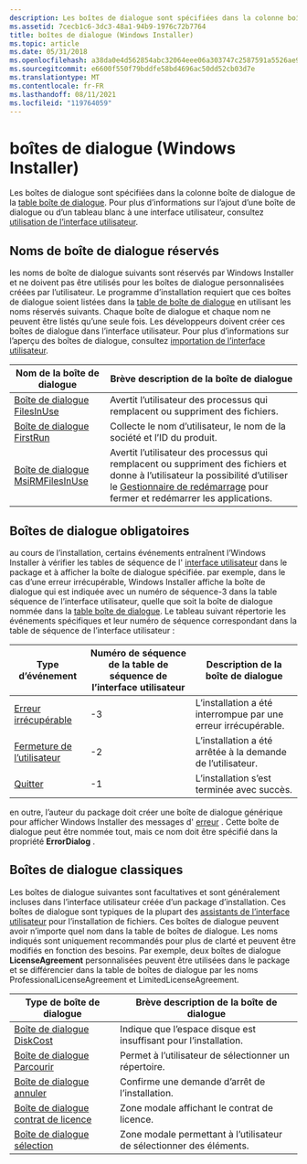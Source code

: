 ```yaml
---
description: Les boîtes de dialogue sont spécifiées dans la colonne boîte de dialogue de la table boîte de dialogue. Pour plus d’informations sur l’ajout d’une boîte de dialogue ou d’un tableau blanc à une interface utilisateur, consultez Utilisation de l’interface utilisateur.
ms.assetid: 7cecb1c6-3dc3-48a1-94b9-1976c72b7764
title: boîtes de dialogue (Windows Installer)
ms.topic: article
ms.date: 05/31/2018
ms.openlocfilehash: a38da0e4d562854abc32064eee06a303747c2587591a5526ae98177a13e0462a
ms.sourcegitcommit: e6600f550f79bddfe58bd4696ac50dd52cb03d7e
ms.translationtype: MT
ms.contentlocale: fr-FR
ms.lasthandoff: 08/11/2021
ms.locfileid: "119764059"
---
```

# <a name="dialog-boxes-windows-installer"></a>boîtes de dialogue (Windows Installer)

Les boîtes de dialogue sont spécifiées dans la colonne boîte de dialogue de la [table boîte de dialogue](dialog-table.md). Pour plus d’informations sur l’ajout d’une boîte de dialogue ou d’un tableau blanc à une interface utilisateur, consultez [utilisation de l’interface utilisateur](using-the-user-interface.md).

## <a name="reserved-dialog-box-names"></a>Noms de boîte de dialogue réservés

les noms de boîte de dialogue suivants sont réservés par Windows Installer et ne doivent pas être utilisés pour les boîtes de dialogue personnalisées créées par l’utilisateur. Le programme d’installation requiert que ces boîtes de dialogue soient listées dans la [table de boîte de dialogue](dialog-table.md) en utilisant les noms réservés suivants. Chaque boîte de dialogue et chaque nom ne peuvent être listés qu’une seule fois. Les développeurs doivent créer ces boîtes de dialogue dans l’interface utilisateur. Pour plus d’informations sur l’aperçu des boîtes de dialogue, consultez [importation de l’interface utilisateur](importing-the-user-interface.md).



| Nom de la boîte de dialogue                                      | Brève description de la boîte de dialogue                                                                                                                                         |
|------------------------------------------------------|-------------------------------------------------------------------------------------------------------------------------------------------------------------------------|
| [Boîte de dialogue FilesInUse](filesinuse-dialog.md)           | Avertit l’utilisateur des processus qui remplacent ou suppriment des fichiers.                                                                                                                 |
| [Boîte de dialogue FirstRun](firstrun-dialog.md)               | Collecte le nom d’utilisateur, le nom de la société et l’ID du produit.                                                                                                                       |
| [Boîte de dialogue MsiRMFilesInUse](msirmfilesinuse-dialog.md) | Avertit l’utilisateur des processus qui remplacent ou suppriment des fichiers et donne à l’utilisateur la possibilité d’utiliser le [Gestionnaire de redémarrage](/windows/desktop/RstMgr/restart-manager-portal) pour fermer et redémarrer les applications. |



 

## <a name="required-dialog-boxes"></a>Boîtes de dialogue obligatoires

au cours de l’installation, certains événements entraînent l’Windows Installer à vérifier les tables de séquence de l' [interface utilisateur](using-a-sequence-table.md) dans le package et à afficher la boîte de dialogue spécifiée. par exemple, dans le cas d’une erreur irrécupérable, Windows Installer affiche la boîte de dialogue qui est indiquée avec un numéro de séquence-3 dans la table séquence de l’interface utilisateur, quelle que soit la boîte de dialogue nommée dans la [table boîte de dialogue](dialog-table.md). Le tableau suivant répertorie les événements spécifiques et leur numéro de séquence correspondant dans la table de séquence de l’interface utilisateur :



| Type d’événement                        | Numéro de séquence de la table de séquence de l’interface utilisateur | Description de la boîte de dialogue                              |
|--------------------------------------|-----------------------------------------------|--------------------------------------------------------|
| [Erreur irrécupérable](fatalerror-dialog.md) | -3                                            | L’installation a été interrompue par une erreur irrécupérable.      |
| [Fermeture de l’utilisateur](userexit-dialog.md)     | -2                                            | L’installation a été arrêtée à la demande de l’utilisateur. |
| [Quitter](exit-dialog.md)              | -1                                            | L’installation s’est terminée avec succès.               |



 

en outre, l’auteur du package doit créer une boîte de dialogue générique pour afficher Windows Installer des messages d' [erreur](error-dialog.md) . Cette boîte de dialogue peut être nommée tout, mais ce nom doit être spécifié dans la propriété **ErrorDialog** .

## <a name="typical-dialog-boxes"></a>Boîtes de dialogue classiques

Les boîtes de dialogue suivantes sont facultatives et sont généralement incluses dans l’interface utilisateur créée d’un package d’installation. Ces boîtes de dialogue sont typiques de la plupart des [assistants de l’interface utilisateur](user-interface-wizard-behavior.md) pour l’installation de fichiers. Ces boîtes de dialogue peuvent avoir n’importe quel nom dans la table de boîtes de dialogue. Les noms indiqués sont uniquement recommandés pour plus de clarté et peuvent être modifiés en fonction des besoins. Par exemple, deux boîtes de dialogue **LicenseAgreement** personnalisées peuvent être utilisées dans le package et se différencier dans la table de boîtes de dialogue par les noms ProfessionalLicenseAgreement et LimitedLicenseAgreement.



| Type de boîte de dialogue                                             | Brève description de la boîte de dialogue                         |
|-------------------------------------------------------------|---------------------------------------------------------|
| [Boîte de dialogue DiskCost](diskcost-dialog.md)                  | Indique que l’espace disque est insuffisant pour l’installation. |
| [Boîte de dialogue Parcourir](browse-dialog.md)                      | Permet à l’utilisateur de sélectionner un répertoire.                     |
| [Boîte de dialogue annuler](cancel-dialog.md)                      | Confirme une demande d’arrêt de l’installation.       |
| [Boîte de dialogue contrat de licence](licenseagreement-dialog.md) | Zone modale affichant le contrat de licence.             |
| [Boîte de dialogue sélection](selection-dialog.md)                | Zone modale permettant à l’utilisateur de sélectionner des éléments.            |



 

 

 

